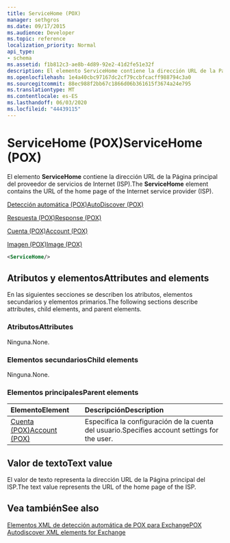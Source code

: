 ```yaml
---
title: ServiceHome (POX)
manager: sethgros
ms.date: 09/17/2015
ms.audience: Developer
ms.topic: reference
localization_priority: Normal
api_type:
- schema
ms.assetid: f1b812c3-ae8b-4d89-92e2-41d2fe51e32f
description: El elemento ServiceHome contiene la dirección URL de la Página principal del proveedor de servicios de Internet (ISP).
ms.openlocfilehash: 1e4a40cbc97167dc2cf79ccbfcacff988794c3a0
ms.sourcegitcommit: 88ec988f2bb67c1866d06b361615f3674a24e795
ms.translationtype: MT
ms.contentlocale: es-ES
ms.lasthandoff: 06/03/2020
ms.locfileid: "44439115"
---
```

# <a name="servicehome-pox"></a><span data-ttu-id="a57f4-103">ServiceHome (POX)</span><span class="sxs-lookup"><span data-stu-id="a57f4-103">ServiceHome (POX)</span></span>

<span data-ttu-id="a57f4-104">El elemento **ServiceHome** contiene la dirección URL de la Página principal del proveedor de servicios de Internet (ISP).</span><span class="sxs-lookup"><span data-stu-id="a57f4-104">The **ServiceHome** element contains the URL of the home page of the Internet service provider (ISP).</span></span> 
  
[<span data-ttu-id="a57f4-105">Detección automática (POX)</span><span class="sxs-lookup"><span data-stu-id="a57f4-105">AutoDiscover (POX)</span></span>](autodiscover-pox.md)
  
[<span data-ttu-id="a57f4-106">Respuesta (POX)</span><span class="sxs-lookup"><span data-stu-id="a57f4-106">Response (POX)</span></span>](response-pox.md)
  
[<span data-ttu-id="a57f4-107">Cuenta (POX)</span><span class="sxs-lookup"><span data-stu-id="a57f4-107">Account (POX)</span></span>](account-pox.md)
  
[<span data-ttu-id="a57f4-108">Imagen (POX)</span><span class="sxs-lookup"><span data-stu-id="a57f4-108">Image (POX)</span></span>](image-pox.md)
  
```xml
<ServiceHome/>
```

## <a name="attributes-and-elements"></a><span data-ttu-id="a57f4-109">Atributos y elementos</span><span class="sxs-lookup"><span data-stu-id="a57f4-109">Attributes and elements</span></span>

<span data-ttu-id="a57f4-110">En las siguientes secciones se describen los atributos, elementos secundarios y elementos primarios.</span><span class="sxs-lookup"><span data-stu-id="a57f4-110">The following sections describe attributes, child elements, and parent elements.</span></span>
  
### <a name="attributes"></a><span data-ttu-id="a57f4-111">Atributos</span><span class="sxs-lookup"><span data-stu-id="a57f4-111">Attributes</span></span>

<span data-ttu-id="a57f4-112">Ninguna.</span><span class="sxs-lookup"><span data-stu-id="a57f4-112">None.</span></span>
  
### <a name="child-elements"></a><span data-ttu-id="a57f4-113">Elementos secundarios</span><span class="sxs-lookup"><span data-stu-id="a57f4-113">Child elements</span></span>

<span data-ttu-id="a57f4-114">Ninguna.</span><span class="sxs-lookup"><span data-stu-id="a57f4-114">None.</span></span>
  
### <a name="parent-elements"></a><span data-ttu-id="a57f4-115">Elementos principales</span><span class="sxs-lookup"><span data-stu-id="a57f4-115">Parent elements</span></span>

|<span data-ttu-id="a57f4-116">**Elemento**</span><span class="sxs-lookup"><span data-stu-id="a57f4-116">**Element**</span></span>|<span data-ttu-id="a57f4-117">**Descripción**</span><span class="sxs-lookup"><span data-stu-id="a57f4-117">**Description**</span></span>|
|:-----|:-----|
|[<span data-ttu-id="a57f4-118">Cuenta (POX)</span><span class="sxs-lookup"><span data-stu-id="a57f4-118">Account (POX)</span></span>](account-pox.md) <br/> |<span data-ttu-id="a57f4-119">Especifica la configuración de la cuenta del usuario.</span><span class="sxs-lookup"><span data-stu-id="a57f4-119">Specifies account settings for the user.</span></span>  <br/> |
   
## <a name="text-value"></a><span data-ttu-id="a57f4-120">Valor de texto</span><span class="sxs-lookup"><span data-stu-id="a57f4-120">Text value</span></span>

<span data-ttu-id="a57f4-121">El valor de texto representa la dirección URL de la Página principal del ISP.</span><span class="sxs-lookup"><span data-stu-id="a57f4-121">The text value represents the URL of the home page of the ISP.</span></span>
  
## <a name="see-also"></a><span data-ttu-id="a57f4-122">Vea también</span><span class="sxs-lookup"><span data-stu-id="a57f4-122">See also</span></span>



[<span data-ttu-id="a57f4-123">Elementos XML de detección automática de POX para Exchange</span><span class="sxs-lookup"><span data-stu-id="a57f4-123">POX Autodiscover XML elements for Exchange</span></span>](pox-autodiscover-xml-elements-for-exchange.md)

